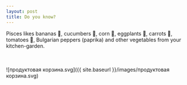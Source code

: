 ```yaml
---
layout: post
title: Do you know?
---
```


Pisces likes bananas 🍌, cucumbers 🥒, corn 🌽, eggplants 🍆, carrots 🥕, tomatoes 🍅, Bulgarian peppers (paprika) and other vegetables from your kitchen-garden.

<br><br>
![продуктовая корзина.svg]({{ site.baseurl }}/images/продуктовая корзина.svg)

